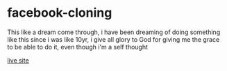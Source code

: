 # facebook-cloning
This like a dream come through, i have been dreaming of doing something like this since i was like 10yr, i give all glory to God for giving me the grace to be able to do it, even though i'm a self thought

[live site](https://heisemmaco.github.io/facebook-cloning/)
